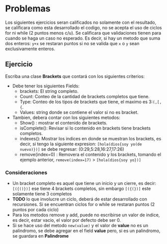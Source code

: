 # Problemas
Los siguientes ejercicios seran calificados no solamente con el resultado, se calificara como esta desarrollado el codigo, no se acepta el uso de ciclos for ni while (2 puntos menos c/u). Se calificara que validaciones tienen para cuando se haga un caso no esperado. Es decir, si hay un metodo que suma dos enteros: `y+x` se restaran puntos si no se valida que `x` o `y` sean exclusivamente enteros.

## Ejercicio
Escriba una clase **Brackets** que contará con los siguientes criterios:
- Debe tener los siguientes Fields:
    - brackets: El string completo.
    - Count: Conteo de la cantidad de brackets completos que tiene.
    - Type: Conteo de los tipos de brackets que tiene, el maximo es 3:`(,[,{`.
    - Values: string donde se contiene el valor si no es bracket.
- Tambien, debera contar con los siguientes metodos:
    - Show() : mostrar el contenido de brackets.
    - isComplete(): Revisar si lo contenido en brackets tiene brackets completos.
    - indexes(): Mostrar los indices en donde se muestran los brackets, es decir, si tengo la siguiente expresion:
    `[hola(dios{soy yo(de nuevo)})]` se debe regresar: (0:29,5:28,16:27,17:26)
    - remove(index=0) : Removera el contenido y los brackets, tomando el ejemplo anterior, `remove(index=17)` > `[hola(dios{soy yo})]`


### Consideraciones
- Un bracket completo es aquel que tiene un inicio y un cierre, es decir: `[({()})]` ese tiene 4 brackets completos, sin embargo `[({(})]` este solamente tiene 3 completos
- **TODO** lo que involucre un ciclo, deberá de estar desarrollado con recursiones. Si se encuentran ciclos for o while se restaran puntos (2 puntos por cada ciclo)
- Para los metodos remove y add, puede no escribirse un valor de indice, es decir, estar vacio, el valor por defecto debe ser 0.
- Si se hace uso del metodo `new(value)` y el valor de **value** no es un palindromo, se debe agregar en el field **value** pero, si es un palindromo, se guardara en **Palindrome** 